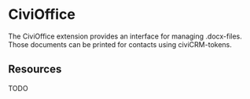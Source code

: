 # CiviOffice
The CiviOffice extension provides an interface for managing .docx-files.
Those documents can be printed for contacts using civiCRM-tokens.
## Resources
TODO